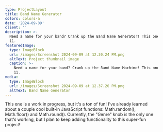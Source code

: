 ```yaml
---
type: ProjectLayout
title: Band Name Generator
colors: colors-a
date: '2024-09-09'
client: ''
description: >-
  Need a name for your band? Crank up the Band Name Generator! This one goes to
  11. 
featuredImage:
  type: ImageBlock
  url: /images/Screenshot 2024-09-09 at 12.30.24 PM.png
  altText: Project thumbnail image
  caption: >-
    Need a name for your band? Crank up the Band Name Machine! This one goes to
    11. 
media:
  type: ImageBlock
  url: /images/Screenshot 2024-09-09 at 12.37.20 PM.png
  altText: Band Name Generator
---
```

This one is a work in progress, but it's a ton of fun! I've already learned about a couple cool built-in JavaScript functions: Math.random(), Math.floor() and Math.round(). Currently, the "Genre" knob is the only one that's working, but I plan to keep adding functionality to this super-fun project!
